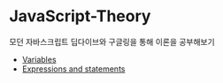 # JavaScript-Theory

모던 자바스크립트 딥다이브와 구글링을 통해 이론을 공부해보기

- [Variables](/Variables/Variables.md)
- [Expressions and statements](/Expressions&statements/Expressions&statements.md)
